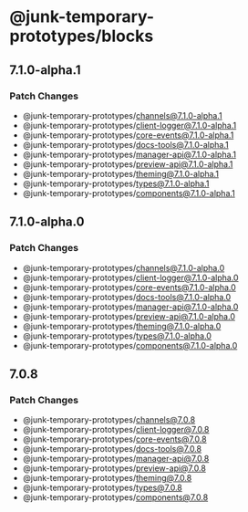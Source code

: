 # @junk-temporary-prototypes/blocks

## 7.1.0-alpha.1

### Patch Changes

- @junk-temporary-prototypes/channels@7.1.0-alpha.1
- @junk-temporary-prototypes/client-logger@7.1.0-alpha.1
- @junk-temporary-prototypes/core-events@7.1.0-alpha.1
- @junk-temporary-prototypes/docs-tools@7.1.0-alpha.1
- @junk-temporary-prototypes/manager-api@7.1.0-alpha.1
- @junk-temporary-prototypes/preview-api@7.1.0-alpha.1
- @junk-temporary-prototypes/theming@7.1.0-alpha.1
- @junk-temporary-prototypes/types@7.1.0-alpha.1
- @junk-temporary-prototypes/components@7.1.0-alpha.1

## 7.1.0-alpha.0

### Patch Changes

- @junk-temporary-prototypes/channels@7.1.0-alpha.0
- @junk-temporary-prototypes/client-logger@7.1.0-alpha.0
- @junk-temporary-prototypes/core-events@7.1.0-alpha.0
- @junk-temporary-prototypes/docs-tools@7.1.0-alpha.0
- @junk-temporary-prototypes/manager-api@7.1.0-alpha.0
- @junk-temporary-prototypes/preview-api@7.1.0-alpha.0
- @junk-temporary-prototypes/theming@7.1.0-alpha.0
- @junk-temporary-prototypes/types@7.1.0-alpha.0
- @junk-temporary-prototypes/components@7.1.0-alpha.0

## 7.0.8

### Patch Changes

- @junk-temporary-prototypes/channels@7.0.8
- @junk-temporary-prototypes/client-logger@7.0.8
- @junk-temporary-prototypes/core-events@7.0.8
- @junk-temporary-prototypes/docs-tools@7.0.8
- @junk-temporary-prototypes/manager-api@7.0.8
- @junk-temporary-prototypes/preview-api@7.0.8
- @junk-temporary-prototypes/theming@7.0.8
- @junk-temporary-prototypes/types@7.0.8
- @junk-temporary-prototypes/components@7.0.8
